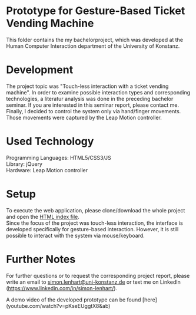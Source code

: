 # Prototype for Gesture-Based Ticket Vending Machine

This folder contains the my bachelorproject, which was developed at the Human Computer Interaction department of the University of Konstanz. 

# Development
The project topic was "Touch-less interaction with a ticket vending machine". 
In order to examine possible interaction types and corresponding technologies, a literatur analysis was done in the preceding bachelor seminar. If you are interested in this seminar report, please contact me. <br />
Finally, I decided to control the system only via hand/finger movements. <br />
Those movements were captured by the Leap Motion controller. 

# Used Technology
Programming Languages: HTML5/CSS3/JS  <br />
Library: jQuery <br />
Hardware: Leap Motion controller

# Setup 
To execute the web application, please clone/download the whole project and open the [HTML index file](index.html). <br />
Since the focus of the project was touch-less interaction, the interface is developed specifically for gesture-based interaction. However, it is still possible to interact with the system via mouse/keyboard.

# Further Notes
For further questions or to request the corresponding project report, please write an email to simon.lenhart@uni-konstanz.de or text me on LinkedIn (https://www.linkedin.com/in/simon-lenhart/). 

A demo video of the developed prototype can be found [here] (youtube.com/watch?v=pKseEUggtX8&ab)
